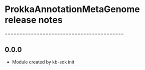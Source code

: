 # ProkkaAnnotationMetaGenome release notes
=========================================

0.0.0
-----
* Module created by kb-sdk init
